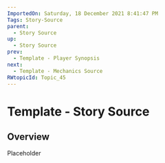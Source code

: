 ```yaml
---
ImportedOn: Saturday, 18 December 2021 8:41:47 PM
Tags: Story-Source
parent:
  - Story Source
up:
  - Story Source
prev:
  - Template - Player Synopsis
next:
  - Template - Mechanics Source
RWtopicId: Topic_45
---
```

# Template - Story Source
## Overview
Placeholder

